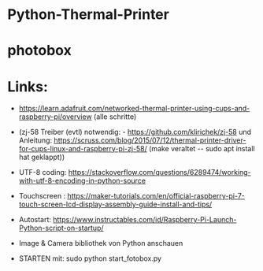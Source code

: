 Python-Thermal-Printer
======================
# photobox

# Links:

- https://learn.adafruit.com/networked-thermal-printer-using-cups-and-raspberry-pi/overview (alle schritte)

- (zj-58 Treiber (evtl) notwendig: - https://github.com/klirichek/zj-58  und Anleitung: https://scruss.com/blog/2015/07/12/thermal-printer-driver-for-cups-linux-and-raspberry-pi-zj-58/ (make veraltet -- sudo apt install hat geklappt))
  
- UTF-8 coding:   https://stackoverflow.com/questions/6289474/working-with-utf-8-encoding-in-python-source

- Touchscreen : https://maker-tutorials.com/en/official-raspberry-pi-7-touch-screen-lcd-display-assembly-guide-install-and-tips/

- Autostart: 	https://www.instructables.com/id/Raspberry-Pi-Launch-Python-script-on-startup/

- Image & Camera bibliothek von Python anschauen


- STARTEN mit:  sudo python start_fotobox.py
